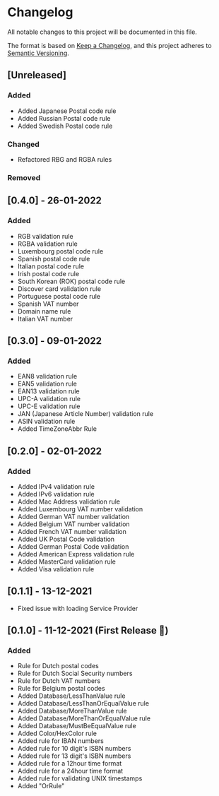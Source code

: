 # Changelog
All notable changes to this project will be documented in this file.

The format is based on [Keep a Changelog](https://keepachangelog.com/en/1.0.0/),
and this project adheres to [Semantic Versioning](https://semver.org/spec/v2.0.0.html).

## [Unreleased]

### Added
- Added Japanese Postal code rule
- Added Russian Postal code rule
- Added Swedish Postal code rule

### Changed
- Refactored RBG and RGBA rules

### Removed

## [0.4.0] - 26-01-2022

### Added

- RGB validation rule
- RGBA validation rule
- Luxembourg postal code rule
- Spanish postal code rule
- Italian postal code rule
- Irish postal code rule
- South Korean (ROK) postal code rule
- Discover card validation rule
- Portuguese postal code rule
- Spanish VAT number
- Domain name rule
- Italian VAT number

## [0.3.0] - 09-01-2022

### Added

- EAN8 validation rule
- EAN5 validation rule
- EAN13 validation rule
- UPC-A validation rule
- UPC-E validation rule
- JAN (Japanese Article Number) validation rule
- ASIN validation rule
- Added TimeZoneAbbr Rule


## [0.2.0] - 02-01-2022

### Added

- Added IPv4 validation rule
- Added IPv6 validation rule
- Added Mac Address validation rule
- Added Luxembourg VAT number validation
- Added German VAT number validation
- Added Belgium VAT number validation
- Added French VAT number validation
- Added UK Postal Code validation
- Added German Postal Code validation
- Added American Express validation rule
- Added MasterCard validation rule
- Added Visa validation rule


## [0.1.1] - 13-12-2021

- Fixed issue with loading Service Provider

## [0.1.0] - 11-12-2021 (First Release 🥳)

### Added

- Rule for Dutch postal codes
- Rule for Dutch Social Security numbers
- Rule for Dutch VAT numbers
- Rule for Belgium postal codes
- Added Database/LessThanValue rule
- Added Database/LessThanOrEqualValue rule
- Added Database/MoreThanValue rule
- Added Database/MoreThanOrEqualValue rule 
- Added Database/MustBeEqualValue rule
- Added Color/HexColor rule
- Added rule for IBAN numbers
- Added rule for 10 digit's ISBN numbers
- Added rule for 13 digit's ISBN numbers
- Added rule for a 12hour time format
- Added rule for a 24hour time format
- Added rule for validating UNIX timestamps
- Added "OrRule"
